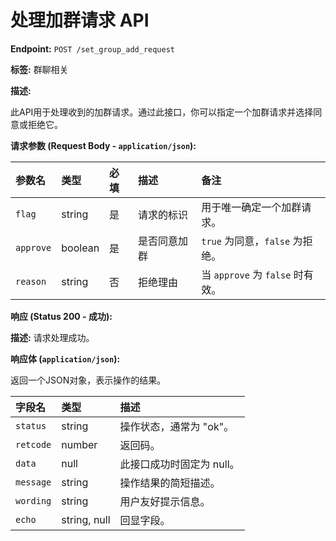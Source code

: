 # 处理加群请求 API

**Endpoint:** `POST /set_group_add_request`

**标签:** 群聊相关

**描述:**

此API用于处理收到的加群请求。通过此接口，你可以指定一个加群请求并选择同意或拒绝它。

**请求参数 (Request Body - `application/json`):**

| 参数名  | 类型    | 必填 | 描述         | 备注                         |
| :------ | :------ | :--- | :----------- | :--------------------------- |
| `flag`  | string  | 是   | 请求的标识   | 用于唯一确定一个加群请求。   |
| `approve` | boolean | 是   | 是否同意加群 | `true` 为同意，`false` 为拒绝。 |
| `reason`  | string  | 否   | 拒绝理由     | 当 `approve` 为 `false` 时有效。 |

**响应 (Status 200 - 成功):**

**描述:** 请求处理成功。

**响应体 (`application/json`):**

返回一个JSON对象，表示操作的结果。

| 字段名  | 类型         | 描述                 |
| :------ | :----------- | :------------------- |
| `status`  | string       | 操作状态，通常为 "ok"。 |
| `retcode` | number       | 返回码。             |
| `data`    | null         | 此接口成功时固定为 null。 |
| `message` | string       | 操作结果的简短描述。 |
| `wording` | string       | 用户友好提示信息。   |
| `echo`    | string, null | 回显字段。           |

